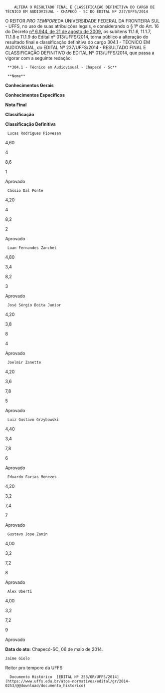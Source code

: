         ALTERA O RESULTADO FINAL E CLASSIFICAÇÃO DEFINITIVA DO CARGO DE TÉCNICO EM AUDIOVISUAL - CHAPECÓ - SC DO EDITAL Nº 237/UFFS/2014  

O REITOR *PRO TEMPORE*DA UNIVERSIDADE FEDERAL DA FRONTEIRA SUL - UFFS, no uso de suas atribuições legais, e considerando o § 1º do Art. 16 do Decreto [nº 6.944, de 21 de agosto de 2009](http://legislacao.planalto.gov.br/legisla/legislacao.nsf/Viw_Identificacao/DEC%206.944-2009?OpenDocument)**,** os subitens 11.1.6, 11.1.7, 11.1.8 e 11.1.9 do Edital nº 013/UFFS/2014, torna público a alteração do resultado final e classificação definitiva do cargo 304.1 - TÉCNICO EM AUDIOVISUAL, do EDITAL Nº 237/UFFS/2014 - RESULTADO FINAL E CLASSIFICAÇÃO DEFINITIVO do EDITAL Nº 013/UFFS/2014, que passa a vigorar com a seguinte redação:

     **304.1 - Técnico em Audiovisual - Chapecó - Sc**

     **Nome**

   **Conhecimentos Gerais**

   **Conhecimentos Específicos**

   **Nota Final**

   **Classificação**

   **Classificação Definitiva**

     Lucas Rodrigues Piovesan 

   4,60

   4

   8,6

   1

   Aprovado

     Cássio Dal Ponte 

   4,20

   4

   8,2

   2

   Aprovado

     Luan Fernandes Zanchet 

   4,80

   3,4

   8,2

   3

   Aprovado

     José Sérgio Boita Junior 

   4,20

   3,8

   8

   4

   Aprovado

     Joelmir Zanette 

   4,20

   3,6

   7,8

   5

   Aprovado

     Luiz Gustavo Grzybowski 

   4,40

   3,4

   7,8

   6

   Aprovado

     Eduardo Farias Menezes 

   4,20

   3,2

   7,4

   7

   Aprovado

     Gustavo Jose Zanin 

   4,00

   3,2

   7,2

   8

   Aprovado

     Alex Uberti 

   4,00

   3,2

   7,2

   9

   Aprovado

      

   **Data do ato:** Chapecó-SC, 06 de maio de 2014.   
 

    Jaime Giolo   
 Reitor pro tempore da UFFS 

      Documento Histórico  [EDITAL Nº 253/GR/UFFS/2014](https://www.uffs.edu.br/atos-normativos/edital/gr/2014-0253/@@download/documento_historico)     
      
